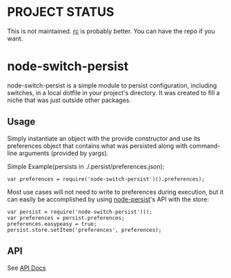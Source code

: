 # PROJECT STATUS
This is not maintained. [rc](https://github.com/dominictarr/rc) is probably better. You can have the repo if you want.


# node-switch-persist

node-switch-persist is a simple module to persist configuration, including
switches, in a local dotfile in your project's directory. It was created to fill
a niche that was just outside other packages.

## Usage
Simply instantiate an object with the provide constructor and use its
preferences object that contains what was persisted along with command-line
arguments (provided by yargs).

Simple Example(persists in ./.persist/preferences.json):
```
var preferences = require('node-switch-persist')().preferences);
```

Most use cases will not need to write to preferences during execution, but it
can easily be accomplished by using
[node-persist](https://github.com/simonlast/node-persist)'s API with the store:
```
var persist = require('node-switch-persist')();
var preferences = persist.preferences;
preferences.easypeasy = true;
persist.store.setItem('preferences', preferences);
```

## API
See [API Docs](./API.md)
